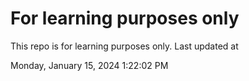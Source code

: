 # For learning purposes only
This repo is for learning purposes only.
Last updated at

Monday, January 15, 2024 1:22:02 PM

